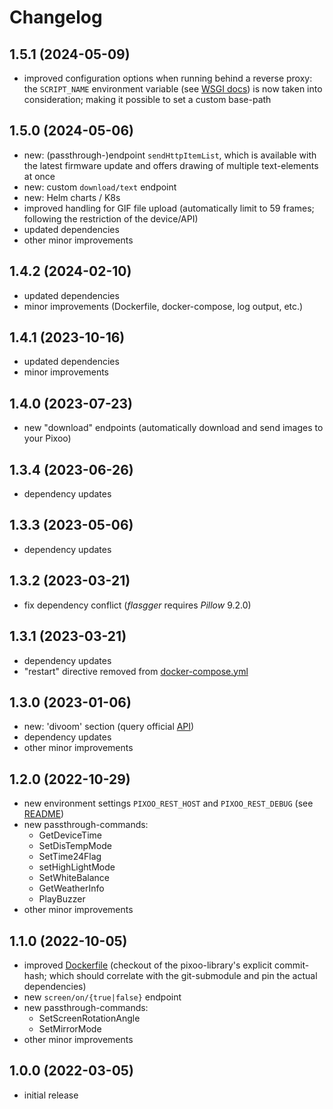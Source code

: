 # Changelog

## 1.5.1 (2024-05-09)

* improved configuration options when running behind a reverse proxy:  
  the `SCRIPT_NAME` environment variable (see [WSGI docs](https://wsgi.readthedocs.io/en/latest/definitions.html#envvar-SCRIPT_NAME)) is now taken into consideration; making it possible to set a custom base-path

## 1.5.0 (2024-05-06)

* new: (passthrough-)endpoint `sendHttpItemList`, which is available with the latest firmware update and offers drawing of multiple text-elements at once
* new: custom `download/text` endpoint
* new: Helm charts / K8s
* improved handling for GIF file upload (automatically limit to 59 frames; following the restriction of the device/API)
* updated dependencies
* other minor improvements

## 1.4.2 (2024-02-10)

* updated dependencies
* minor improvements (Dockerfile, docker-compose, log output, etc.)

## 1.4.1 (2023-10-16)

* updated dependencies
* minor improvements

## 1.4.0 (2023-07-23)

* new "download" endpoints (automatically download and send images to your Pixoo)

## 1.3.4 (2023-06-26)

* dependency updates

## 1.3.3 (2023-05-06)

* dependency updates

## 1.3.2 (2023-03-21)

* fix dependency conflict (_flasgger_ requires _Pillow_ 9.2.0)

## 1.3.1 (2023-03-21)

* dependency updates
* "restart" directive removed from [docker-compose.yml](docker-compose.yml) 

## 1.3.0 (2023-01-06)

* new: 'divoom' section (query official [API](https://app.divoom-gz.com))
* dependency updates
* other minor improvements

## 1.2.0 (2022-10-29)

* new environment settings `PIXOO_REST_HOST` and `PIXOO_REST_DEBUG` (see [README](README.md))
* new passthrough-commands:
  * GetDeviceTime
  * SetDisTempMode
  * SetTime24Flag
  * setHighLightMode
  * SetWhiteBalance
  * GetWeatherInfo
  * PlayBuzzer
* other minor improvements

## 1.1.0 (2022-10-05)

* improved [Dockerfile](Dockerfile) (checkout of the pixoo-library's explicit commit-hash; which should correlate with the git-submodule and pin the actual dependencies)
* new `screen/on/{true|false}` endpoint
* new passthrough-commands:
  * SetScreenRotationAngle
  * SetMirrorMode
* other minor improvements

## 1.0.0 (2022-03-05)

* initial release